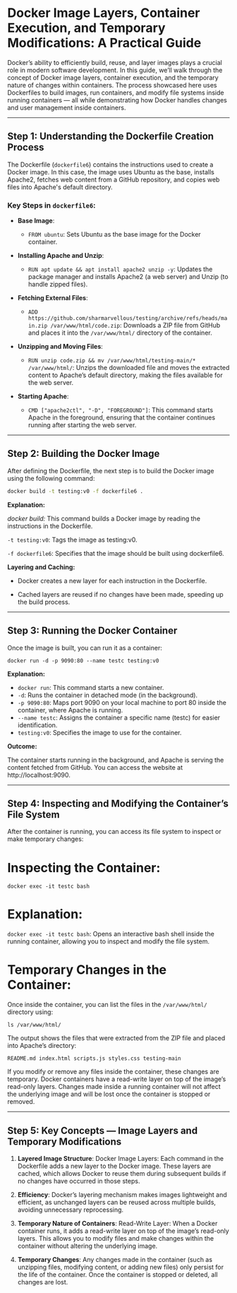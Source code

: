 # Docker Image Layers, Container Execution, and Temporary Modifications: A Practical Guide

Docker’s ability to efficiently build, reuse, and layer images plays a crucial role in modern software development. In this guide, we’ll walk through the concept of Docker image layers, container execution, and the temporary nature of changes within containers. The process showcased here uses Dockerfiles to build images, run containers, and modify file systems inside running containers — all while demonstrating how Docker handles changes and user management inside containers.

---

## Step 1: Understanding the Dockerfile Creation Process

The Dockerfile (`dockerfile6`) contains the instructions used to create a Docker image. In this case, the image uses Ubuntu as the base, installs Apache2, fetches web content from a GitHub repository, and copies web files into Apache's default directory.

### Key Steps in `dockerfile6`:

- **Base Image**:
  - `FROM ubuntu`: Sets Ubuntu as the base image for the Docker container.

- **Installing Apache and Unzip**:
  - `RUN apt update && apt install apache2 unzip -y`: Updates the package manager and installs Apache2 (a web server) and Unzip (to handle zipped files).

- **Fetching External Files**:
  - `ADD https://github.com/sharmarvellous/testing/archive/refs/heads/main.zip /var/www/html/code.zip`: Downloads a ZIP file from GitHub and places it into the `/var/www/html/` directory of the container.

- **Unzipping and Moving Files**:
  - `RUN unzip code.zip && mv /var/www/html/testing-main/* /var/www/html/`: Unzips the downloaded file and moves the extracted content to Apache’s default directory, making the files available for the web server.

- **Starting Apache**:
  - `CMD ["apache2ctl", "-D", "FOREGROUND"]`: This command starts Apache in the foreground, ensuring that the container continues running after starting the web server.

---

## Step 2: Building the Docker Image

After defining the Dockerfile, the next step is to build the Docker image using the following command:

```bash
docker build -t testing:v0 -f dockerfile6 .
```

**Explanation:**

*docker build:* This command builds a Docker image by reading the instructions in the Dockerfile.

`-t testing:v0`: Tags the image as testing:v0.

`-f dockerfile6`: Specifies that the image should be built using dockerfile6.

**Layering and Caching:**

- Docker creates a new layer for each instruction in the Dockerfile.

- Cached layers are reused if no changes have been made, speeding up the build process.

---

## Step 3: Running the Docker Container

Once the image is built, you can run it as a container:
```
docker run -d -p 9090:80 --name testc testing:v0
```

**Explanation:**
- `docker run`: This command starts a new container.
- `-d`: Runs the container in detached mode (in the background).
- `-p 9090:80`: Maps port 9090 on your local machine to port 80 inside the container, where Apache is running.
- `--name testc`: Assigns the container a specific name (testc) for easier identification.
- `testing:v0`: Specifies the image to use for the container.

**Outcome:**

The container starts running in the background, and Apache is serving the content fetched from GitHub. You can access the website at http://localhost:9090.

---

## Step 4: Inspecting and Modifying the Container’s File System

After the container is running, you can access its file system to inspect or make temporary changes:

# Inspecting the Container:

```
docker exec -it testc bash
```

# Explanation:

`docker exec -it testc bash`: Opens an interactive bash shell inside the running container, allowing you to inspect and modify the file system.

# Temporary Changes in the Container:

Once inside the container, you can list the files in the `/var/www/html/` directory using:

```ls /var/www/html/```

The output shows the files that were extracted from the ZIP file and placed into Apache’s directory:

```README.md index.html scripts.js styles.css testing-main```

If you modify or remove any files inside the container, these changes are temporary. Docker containers have a read-write layer on top of the image’s read-only layers. Changes made inside a running container will not affect the underlying image and will be lost once the container is stopped or removed.

---

## Step 5: Key Concepts — Image Layers and Temporary Modifications

1. **Layered Image Structure**: Docker Image Layers: Each command in the Dockerfile adds a new layer to the Docker image. These layers are cached, which allows Docker to reuse them during subsequent builds if no changes have occurred in those steps.

2. **Efficiency**: Docker’s layering mechanism makes images lightweight and efficient, as unchanged layers can be reused across multiple builds, avoiding unnecessary reprocessing.

3. **Temporary Nature of Containers**: Read-Write Layer: When a Docker container runs, it adds a read-write layer on top of the image’s read-only layers. This allows you to modify files and make changes within the container without altering the underlying image.

4. **Temporary Changes**: Any changes made in the container (such as unzipping files, modifying content, or adding new files) only persist for the life of the container. Once the container is stopped or deleted, all changes are lost.
